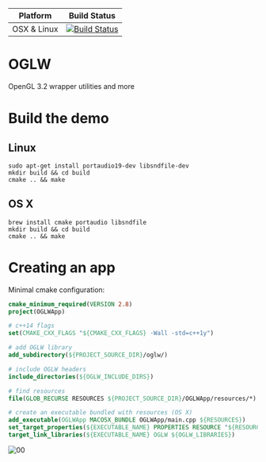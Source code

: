|Platform|Build Status|
|--------|------|
|OSX & Linux|[![Build Status](https://travis-ci.org/karimnaaji/oglw.svg?branch=master)](https://travis-ci.org/karimnaaji/oglw)|


# OGLW
OpenGL 3.2 wrapper utilities and more

Build the demo
==============

Linux
-----

```
sudo apt-get install portaudio19-dev libsndfile-dev
mkdir build && cd build
cmake .. && make
```
OS X
----

```
brew install cmake portaudio libsndfile
mkdir build && cd build
cmake .. && make
```

Creating an app
===============

Minimal cmake configuration:

```cmake
cmake_minimum_required(VERSION 2.8)
project(OGLWApp)

# c++14 flags
set(CMAKE_CXX_FLAGS "${CMAKE_CXX_FLAGS} -Wall -std=c++1y")

# add OGLW library
add_subdirectory(${PROJECT_SOURCE_DIR}/oglw/)

# include OGLW headers
include_directories(${OGLW_INCLUDE_DIRS})

# find resources
file(GLOB_RECURSE RESOURCES ${PROJECT_SOURCE_DIR}/OGLWApp/resources/*)

# create an executable bundled with resources (OS X)
add_executable(OGLWApp MACOSX_BUNDLE OGLWApp/main.cpp ${RESOURCES})
set_target_properties(${EXECUTABLE_NAME} PROPERTIES RESOURCE "${RESOURCES}")
target_link_libraries(${EXECUTABLE_NAME} OGLW ${OGLW_LIBRARIES})
````

![00](img/test-app.png)
